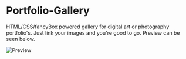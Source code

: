 Portfolio-Gallery
=================
HTML/CSS/fancyBox powered gallery for digital art or photography portfolio's. Just link your images and you're good to go. Preview can be seen below.

<img src="http://cl.ly/image/3U3m34303V3S/portfolio-gallery.jpg" alt="Preview" />
